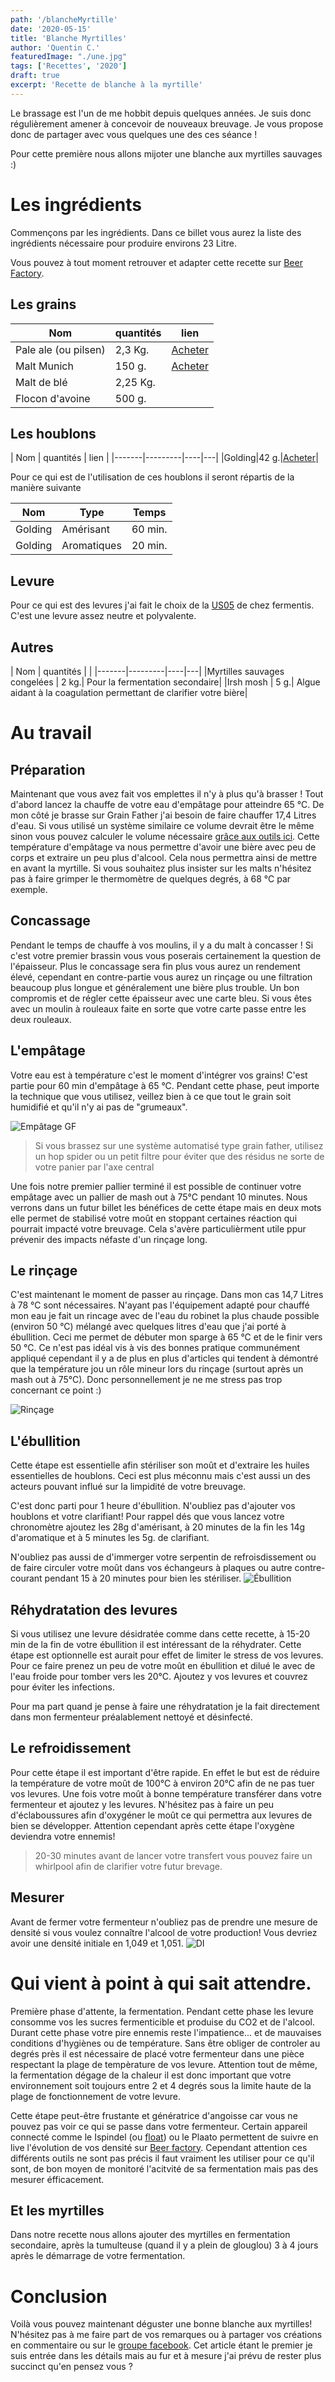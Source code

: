 ```yaml
---
path: '/blancheMyrtille'
date: '2020-05-15'
title: 'Blanche Myrtilles'
author: 'Quentin C.'
featuredImage: "./une.jpg"
tags: ['Recettes', '2020']
draft: true
excerpt: 'Recette de blanche à la myrtille'
---
```


Le brassage est l'un de me hobbit depuis quelques années. Je suis donc régulièrement amener à concevoir de nouveaux breuvage. Je vous propose donc de partager avec vous quelques une des ces séance ! 

Pour cette première nous allons mijoter une blanche aux myrtilles sauvages :)

# Les ingrédients
Commençons par les ingrédients. Dans ce billet vous aurez la liste des ingrédients nécessaire pour produire environs 23 Litre.

 Vous pouvez à tout moment retrouver et adapter cette recette sur [Beer Factory](https://mybeerfactory.fr/brewery/recipes/5eaf3255c00ca708f38d7c5f).

## Les grains
| Nom | quantités | lien |
|-------|---------|----|
| Pale ale (ou pilsen) | 2,3 Kg. |[Acheter](https://www.microbrasseur.com/Ingredients-pour-la-biere-Malt-en-grains-Malt-Chateau-Pilsen-mbf)|
| Malt Munich | 150 g. |[Acheter](https://www.microbrasseur.com/Ingredients-pour-la-biere-Malt-en-grains-Malt-Munich-Light-mbf) |
| Malt de blé | 2,25 Kg. | |
| Flocon d'avoine | 500 g. | |

## Les houblons

| Nom | quantités | lien |
|-------|---------|----|---|
|Golding|42 g.|[Acheter](https://www.microbrasseur.com/Ingredients-pour-la-biere-Houblons-Houblon-East-Kent-Golding-mbf.)|

Pour ce qui est de l'utilisation de ces houblons il seront répartis de la manière suivante

| Nom | Type | Temps |
|----|----|----|
| Golding | Amérisant | 60 min. |
| Golding | Aromatiques | 20 min. |

## Levure
Pour ce qui est des levures j'ai fait le choix de la [US05](https://www.microbrasseur.com/Ingredients-pour-la-biere-Levures-Levure-seche-US05-mbf) de chez fermentis. C'est une levure assez neutre et polyvalente.

## Autres
| Nom | quantités |  |
|-------|---------|----|---|
|Myrtilles sauvages congelées | 2 kg.| Pour la fermentation secondaire|
|Irsh mosh | 5 g.| Algue aidant à la coagulation permettant de clarifier votre bière|

# Au travail

## Préparation
Maintenant que vous avez fait vos emplettes il n'y à plus qu'à brasser ! 
Tout d'abord lancez la chauffe de votre eau d'empâtage pour atteindre 65 °C. De mon côté je brasse sur Grain Father j'ai besoin de faire chauffer 17,4 Litres d'eau. Si vous utilisé un système similaire ce volume devrait être le même sinon vous pouvez calculer le volume nécessaire [grâce aux outils ici](https://mybeerfactory.fr/brewery/volume-tool).
Cette température d'empâtage va nous permettre d'avoir une bière avec peu de corps et extraire un peu plus d'alcool. Cela nous permettra ainsi de mettre en avant la myrtille. Si vous souhaitez plus insister sur les malts n'hésitez pas à faire grimper le thermomètre de quelques degrés, à 68 °C par exemple.

## Concassage
Pendant le temps de chauffe à vos moulins, il y a du malt à concasser ! Si c'est votre premier brassin vous vous poserais certainement la question de l'épaisseur. Plus le concassage sera fin plus vous aurez un rendement élevé, cependant en contre-partie vous aurez un rinçage ou une filtration beaucoup plus longue et généralement une bière plus trouble. Un bon compromis et de régler cette épaisseur avec une carte bleu. Si vous êtes avec un moulin à rouleaux faite en sorte que votre carte passe entre les deux rouleaux.

## L'empâtage

Votre eau est à température c'est le moment d'intégrer vos grains! C'est partie pour 60 min d'empâtage à 65 °C. Pendant cette phase, peut importe la technique que vous utilisez, veillez bien à ce que tout le grain soit humidifié et qu'il n'y ai pas de "grumeaux".

![Empâtage GF](./IMG_20200502_140432.png)

> Si vous brassez sur une système automatisé type grain father, utilisez un hop spider ou un petit filtre pour éviter que des résidus ne sorte de votre panier par l'axe central

Une fois notre premier pallier terminé il est possible de continuer votre empâtage avec un pallier de mash out à 75°C pendant 10 minutes. Nous verrons dans un futur billet les bénéfices de cette étape mais en deux mots elle permet de stabilisé votre moût en stoppant certaines réaction qui pourrait impacté votre breuvage. Cela s'avère particulièrment utile ppur prévenir des impacts néfaste d'un rinçage long.


## Le rinçage

C'est maintenant le moment de passer au rinçage. Dans mon cas 14,7 Litres à 78 °C sont nécessaires. N'ayant pas l'équipement adapté pour chauffé mon eau je fait un rincage avec de l'eau du robinet la plus chaude possible (environ 50 °C) mélangé avec quelques litres d'eau que j'ai porté à ébullition. Ceci me permet de débuter mon sparge à 65 °C et de le finir vers 50 °C. Ce n'est pas idéal vis à vis des bonnes pratique communément appliqué cependant il y a de plus en plus d'articles qui tendent à démontré que la température jou un rôle mineur lors du rinçage (surtout après un mash out à 75°C). Donc personnellement je ne me stress pas trop concernant ce point :)

![Rinçage](./IMG_20200502_150138.jpg)

## L'ébullition

Cette étape est essentielle afin stériliser son moût et d'extraire les huiles essentielles de houblons. Ceci est plus méconnu mais c'est aussi un des acteurs pouvant influé sur la limpidité de votre breuvage. 

C'est donc parti pour 1 heure d'ébullition. N'oubliez pas d'ajouter vos houblons et votre clarifiant! Pour rappel dés que vous lancez votre chronomètre ajoutez les 28g d'amérisant, à 20 minutes de la fin les 14g d'aromatique et à 5 minutes les 5g. de clarifiant. 

N'oubliez pas aussi de d'immerger votre serpentin de refroisdissement ou de faire circuler votre moût dans vos échangeurs à plaques ou autre contre-courant pendant 15 à 20 minutes pour bien les stériliser.
![Ébullition](./IMG_20200502_154605.jpg)

## Réhydratation des levures
Si vous utilisez une levure désidratée comme dans cette recette, à 15-20 min de la fin de votre ébullition il est intéressant de la réhydrater. Cette étape est optionnelle est aurait pour effet de limiter le stress de vos levures. Pour ce faire prenez un peu de votre moût en ébullition et dilué le avec de l'eau froide pour tomber vers les 20°C. Ajoutez y vos levures et couvrez pour éviter les infections. 

Pour ma part quand je pense à faire une réhydratation je la fait directement dans mon fermenteur préalablement nettoyé et désinfecté.

## Le refroidissement

Pour cette étape il est important d'être rapide. En effet le but est de réduire la température de votre moût de 100°C à environ 20°C afin de ne pas tuer vos levures. Une fois votre moût à bonne température transférer dans votre fermenteur et ajoutez y les levures. N'hésitez pas à faire un peu d'éclaboussures afin d'oxygéner le moût ce qui permettra aux levures de bien se développer. Attention cependant après cette étape l'oxygène deviendra votre ennemis!

> 20-30 minutes avant de lancer votre transfert vous pouvez faire un whirlpool afin de clarifier votre futur brevage.

## Mesurer
Avant de fermer votre fermenteur n'oubliez pas de prendre une mesure de densité si vous voulez connaître l'alcool de votre production! Vous devriez avoir une densité initiale en 1,049 et 1,051.
![DI](./IMG_20200502_171958.jpg)


# Qui vient à point à qui sait attendre.

Première phase d'attente, la fermentation. Pendant cette phase les levure consomme vos les sucres fermenticible et produise du CO2 et de l'alcool. Durant cette phase votre pire ennemis reste l'impatience... et de mauvaises conditions d'hygiènes ou de température. Sans être obliger de controler au degrés près il est nécessaire de placé votre fermenteur dans une pièce respectant la plage de tempèrature de vos levure. Attention tout de même, la fermentation dégage de la chaleur il est donc important que votre environnement soit toujours entre 2 et 4 degrés sous la limite haute de la plage de fonctionnement de votre levure. 

Cette étape peut-être frustante et génératrice d'angoisse car vous ne pouvez pas voir ce qui se passe dans votre fermenteur. Certain appareil connecté comme le Ispindel (ou [float](https://www.microbrasseur.com/Materiel-Densimetres-et-autres-Float---Densimetre-Wifi-mbf)) ou le Plaato permettent de suivre en live l'évolution de vos densité sur [Beer factory](https://mybeerfactory.fr/brewery). Cependant attention ces différents outils ne sont pas précis il faut vraiment les utiliser pour ce qu'il sont, de bon moyen de monitoré l'acitvité de sa fermentation mais pas des mesurer éfficacement. 

## Et les myrtilles
Dans notre recette nous allons ajouter des myrtilles en fermentation secondaire, après la tumulteuse (quand il y a plein de glouglou) 3 à 4 jours après le démarrage de votre fermentation.


# Conclusion 
Voilà vous pouvez maintenant déguster une bonne blanche aux myrtilles! N'hésitez pas à me faire part de vos remarques ou à partager vos créations en commentaire ou sur le [groupe facebook](https://www.facebook.com/beerFactoryApp). Cet article étant le premier je suis entrée dans les détails mais au fur et à mesure j'ai prévu de rester plus succinct qu'en pensez vous ? 